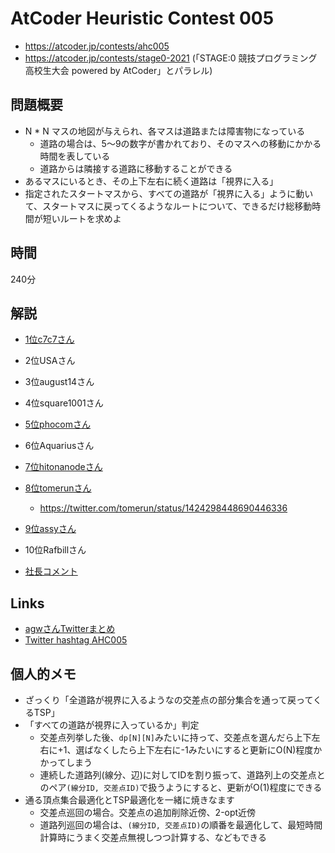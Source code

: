 # AtCoder Heuristic Contest 005
- https://atcoder.jp/contests/ahc005
- https://atcoder.jp/contests/stage0-2021 (「STAGE:0 競技プログラミング高校生大会 powered by AtCoder」とパラレル)

## 問題概要
- N * N マスの地図が与えられ、各マスは道路または障害物になっている
    - 道路の場合は、5〜9の数字が書かれており、そのマスへの移動にかかる時間を表している
    - 道路からは隣接する道路に移動することができる
- あるマスにいるとき、その上下左右に続く道路は「視界に入る」
- 指定されたスタートマスから、すべての道路が「視界に入る」ように動いて、スタートマスに戻ってくるようなルートについて、できるだけ総移動時間が短いルートを求めよ

## 時間
240分

## 解説
- [1位c7c7さん](https://twitter.com/C7C7LL/status/1423963600280973317)
- 2位USAさん
- 3位august14さん
- 4位square1001さん
- [5位phocomさん](https://twitter.com/_phocom/status/1423964300905910274)
- 6位Aquariusさん
- [7位hitonanodeさん](https://twitter.com/rsat__m/status/1423964658994618368)
- [8位tomerunさん](https://twitter.com/tomerun/status/1423964750367531015)
    - https://twitter.com/tomerun/status/1424298448690446336
- [9位assyさん](https://assy.hatenablog.jp/entry/2021/08/08/000925)
- 10位Rafbillさん

- [社長コメント](https://twitter.com/chokudai/status/1423964972002930695)

## Links
- [agwさんTwitterまとめ](https://togetter.com/li/1756054)
- [Twitter hashtag AHC005](https://twitter.com/hashtag/AHC005)



## 個人的メモ
- ざっくり「全道路が視界に入るようなの交差点の部分集合を通って戻ってくるTSP」
- 「すべての道路が視界に入っているか」判定
  - 交差点列挙した後、`dp[N][N]`みたいに持って、交差点を選んだら上下左右に+1、選ばなくしたら上下左右に-1みたいにすると更新にO(N)程度かかってしまう
  - 連続した道路列(線分、辺)に対してIDを割り振って、道路列上の交差点とのペア`(線分ID, 交差点ID)`で扱うようにすると、更新がO(1)程度にできる
- 通る頂点集合最適化とTSP最適化を一緒に焼きなます
  - 交差点巡回の場合。交差点の追加削除近傍、2-opt近傍
  - 道路列巡回の場合は、`(線分ID, 交差点ID)`の順番を最適化して、最短時間計算時にうまく交差点無視しつつ計算する、などもできる

